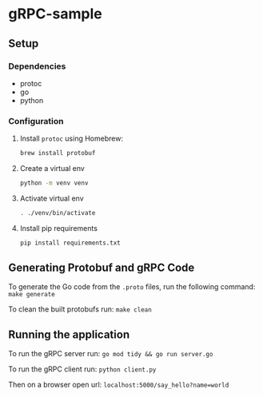 # gRPC-sample

## Setup

### Dependencies
- protoc
- go
- python

### Configuration
1. Install `protoc` using Homebrew:
    ```sh
    brew install protobuf
    ```
1. Create a virtual env
    ```sh
    python -m venv venv
    ```
1. Activate virtual env
    ```sh
    . ./venv/bin/activate
    ```
1. Install pip requirements
    ```sh
    pip install requirements.txt
    ```

## Generating Protobuf and gRPC Code

To generate the Go code from the `.proto` files, run the following command:
`make generate`

To clean the built protobufs run:
`make clean`

## Running the application

To run the gRPC server run:
`go mod tidy && go run server.go`

To run the gRPC client run:
`python client.py`

Then on a browser open url:
`localhost:5000/say_hello?name=world`
